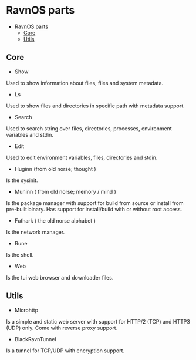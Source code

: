 # RavnOS parts

<!-- TOC START min:1 max:5 link:true asterisk:false update:true -->
- [RavnOS parts](#ravnos-parts)
  - [Core](#core)
  - [Utils](#utils)
<!-- TOC END -->



## Core

- Show

Used to show information about files, files and system metadata.

- Ls

Used to show files and directories in specific path with metadata support.

- Search

Used to search string over files, directories, processes, environment variables and stdin.

- Edit

Used to edit environment variables, files, directories and stdin.

- Huginn (from old norse; thought )

Is the sysinit.

- Muninn ( from old norse; memory / mind )

Is the package manager with support for build from source or install from pre-built binary. Has support for install/build with or without root access.

- Futhark ( the old norse alphabet )

Is the network manager.

- Rune

Is the shell.

- Web

Is the tui web browser and downloader files.

## Utils

- Microhttp

Is a simple and static web server with support for HTTP/2 (TCP) and HTTP3 (UDP) only. Come with reverse proxy support.

- BlackRavnTunnel

Is a tunnel for TCP/UDP with encryption support.
